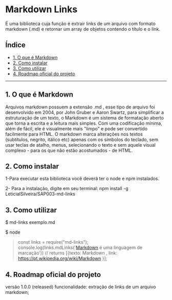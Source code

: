 # Markdown Links

É uma biblioteca cuja função é extrair links de um arquivo com formato markdown (.md) e retornar um array de objetos contendo o título e o link.

## Índice

* [1. O que é Markdown](#1-oque-é-markdown)
* [2. Como instalar](#2-como-instalar)
* [3. Como utilizar](#3-como-utilizar)
* [4. Roadmap oficial do projeto](#4-roadmap)


***

## 1. O que é Markdown

Arquivos markdown possuem a extensão .md , esse tipo de arquivo foi desenvolvido em 2004, por John Gruber e Aaron Swartz, para simplificar a estruturação de um texto, o Markdown é um sistema de formatação aberto que torna a escrita e a leitura mais simples. Com uma codificação mínima, além de fácil, ele é visualmente mais "limpo" e pode ser convertido facilmente para HTML. O markdown marca alterações nos textos (subtítulos, negrito, itálico etc) apenas com os símbolos do teclado, sem usar teclas de atalho, menus, selecionando o texto e sem aquele visual complexo - para os que não estão acostumados - de HTML.

## 2. Como instalar
1-Para executar esta biblioteca você deverá ter o node e npm instalados.

2- Para a instalação, digite em seu terminal: npm install -g LeticiaISilveira/SAP003-md-links


## 3. Como utilizar
$ md-links exemplo.md

$ node
> const links = require("md-links");
> console.log(links.mdLinks('[Markdown](https://pt.wikipedia.org/wiki/Markdown) é uma linguagem de marcação'))
> // returns [{texto: Markdown , link: https://pt.wikipedia.org/wiki/Markdown }];

## 4. Roadmap oficial do projeto

versão 1.0.0 (released)
funcionalidade: extração de links de um arquivo markdown;
